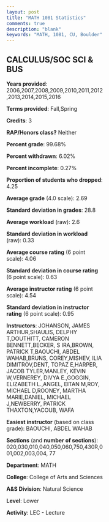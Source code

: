 ```yaml
---
layout: post
title: "MATH 1081 Statistics"
comments: true
description: "blank"
keywords: "MATH, 1081, CU, Boulder"
--- 
```

<head>
<script src="https://ajax.googleapis.com/ajax/libs/jquery/2.1.3/jquery.min.js"></script>
<script src="https://dl.dropboxusercontent.com/s/pc42nxpaw1ea4o9/highcharts.js?dl=0"></script>
<!-- <script src="../assets/js/highcharts.js"></script> -->
<style type="text/css">@font-face {
	font-family: "Bebas Neue";
	src: url(https://www.filehosting.org/file/details/544349/BebasNeue%20Regular.otf) format("opentype");
	}
	h1.Bebas { 
		font-family: "Bebas Neue", Verdana, Tahoma;
	}
</style>
</head>
<body>
	<div id="container" style="float: right; width: 45%; height: 88%; margin-left: 2.5%; margin-right: 2.5%;"></div>
	<script language="JavaScript">
		$(document).ready(function() {
		var chart = {type: 'column'};
		var title = {text: 'Grade Distribution'};
		var xAxis = {categories: ['A','B','C','D','F'],crosshair: true};
		var yAxis = {min: 0,title: {text: 'Percentage'}};
		var tooltip = {headerFormat: '<center><b><span style="font-size:20px">{point.key}</span></b></center>',
		               pointFormat: '<td style="padding:0"><b>{point.y:.1f}%</b></td>',
		               footerFormat: '</table>',shared: true,useHTML: true};
		var plotOptions = {column: {pointPadding: 0.0,borderWidth: 0}};  
		var credits = {enabled: false};var series= [{name: 'Percent',data: [28.33,37.63,20.36,7.74,5.93,]}];
		var json = {};
		json.chart = chart;
		json.title = title;
		json.tooltip = tooltip;
		json.xAxis = xAxis;
		json.yAxis = yAxis;  
		json.series = series;
		json.plotOptions = plotOptions;  
		json.credits = credits;
		$('#container').highcharts(json);
	});
	</script>
</body>
			   
## CALCULUS/SOC SCI & BUS

**Years provided**: 2006,2007,2008,2009,2010,2011,2012,2013,2014,2015,2016

**Terms provided**: Fall,Spring

**Credits**: 3

**RAP/Honors class?** Neither

**Percent grade**: 99.68%

**Percent withdrawn**: 6.02%

**Percent incomplete**: 0.27%

**Proportion of students who dropped**: 4.25

**Average grade** (4.0 scale): 2.69

**Standard deviation in grades**: 28.8

**Average workload** (raw): 2.6

**Standard deviation in workload** (raw): 0.33

**Average course rating** (6 point scale): 4.06

**Standard deviation in course rating** (6 point scale): 0.63

**Average instructor rating** (6 point scale): 4.54

**Standard deviation in instructor rating** (6 point scale): 0.95

**Instructors**: JOHANSON, JAMES ARTHUR,SHAULIS, DELPHY T,DOUTHITT, CAMERON BENNETT,BECKER, S IRA,BROWN, PATRICK T,BAOUCHI, ABDEL WAHAB,BRUNS, COREY,MISHEV, ILIA DIMITROV,DENT, TOPAZ E,HARPER, JACOB TYLER,MANLEY, KEVIN W,VERNEREY, DIVYA E.,GOGGIN, ELIZABETH L.,ANGEL, EITAN M,ROY, MICHAEL D,ROONEY, MARTHA MARIE,DANIEL, MICHAEL J,NEWBERRY, PATRICK THAXTON,YACOUB, WAFA

**Easiest instructor** (based on class grade): BAOUCHI, ABDEL WAHAB

**Sections** (and **number of sections**): 020,030,010,040,050,060,750,430R,001,002,003,004, 77

**Department**: MATH

**College**: College of Arts and Sciences

**A&S Division**: Natural Science

**Level**: Lower

**Activity**: LEC - Lecture
